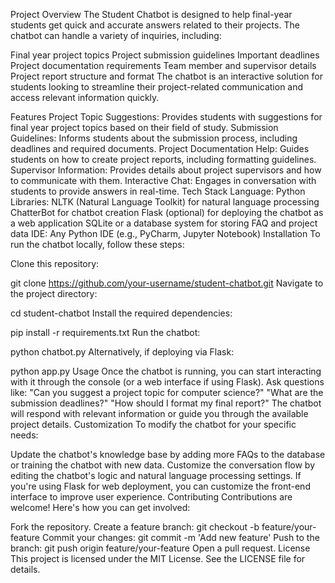 Project Overview
The Student Chatbot is designed to help final-year students get quick and accurate answers related to their projects. The chatbot can handle a variety of inquiries, including:

Final year project topics
Project submission guidelines
Important deadlines
Project documentation requirements
Team member and supervisor details
Project report structure and format
The chatbot is an interactive solution for students looking to streamline their project-related communication and access relevant information quickly.

Features
Project Topic Suggestions: Provides students with suggestions for final year project topics based on their field of study.
Submission Guidelines: Informs students about the submission process, including deadlines and required documents.
Project Documentation Help: Guides students on how to create project reports, including formatting guidelines.
Supervisor Information: Provides details about project supervisors and how to communicate with them.
Interactive Chat: Engages in conversation with students to provide answers in real-time.
Tech Stack
Language: Python
Libraries:
NLTK (Natural Language Toolkit) for natural language processing
ChatterBot for chatbot creation
Flask (optional) for deploying the chatbot as a web application
SQLite or a database system for storing FAQ and project data
IDE: Any Python IDE (e.g., PyCharm, Jupyter Notebook)
Installation
To run the chatbot locally, follow these steps:

Clone this repository:

git clone https://github.com/your-username/student-chatbot.git
Navigate to the project directory:

cd student-chatbot
Install the required dependencies:

pip install -r requirements.txt
Run the chatbot:

python chatbot.py
Alternatively, if deploying via Flask:

python app.py
Usage
Once the chatbot is running, you can start interacting with it through the console (or a web interface if using Flask).
Ask questions like:
"Can you suggest a project topic for computer science?"
"What are the submission deadlines?"
"How should I format my final report?"
The chatbot will respond with relevant information or guide you through the available project details.
Customization
To modify the chatbot for your specific needs:

Update the chatbot's knowledge base by adding more FAQs to the database or training the chatbot with new data.
Customize the conversation flow by editing the chatbot's logic and natural language processing settings.
If you're using Flask for web deployment, you can customize the front-end interface to improve user experience.
Contributing
Contributions are welcome! Here's how you can get involved:

Fork the repository.
Create a feature branch:
git checkout -b feature/your-feature
Commit your changes:
git commit -m 'Add new feature'
Push to the branch:
git push origin feature/your-feature
Open a pull request.
License
This project is licensed under the MIT License. See the LICENSE file for details.

